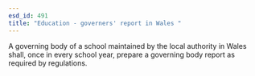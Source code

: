```yaml
---
esd_id: 491
title: "Education - governers' report in Wales "
---
```


A governing body of a school maintained by the local authority in Wales shall, once in every school year, prepare a governing body report as required by regulations.

